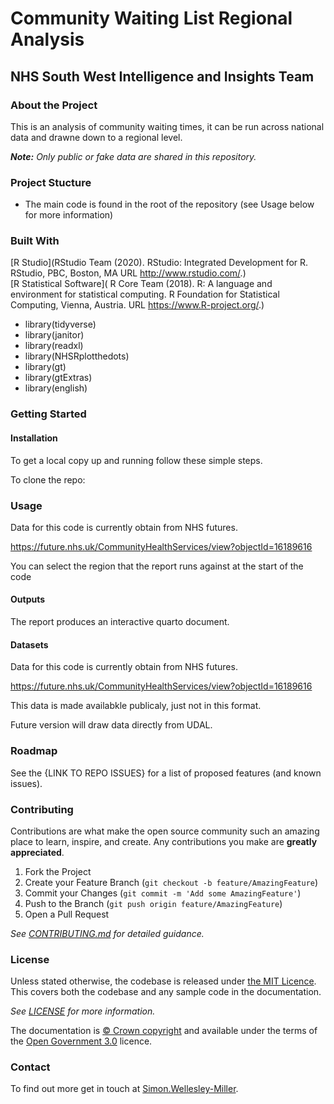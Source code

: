 # Community Waiting List Regional Analysis
## NHS South West Intelligence and Insights Team

### About the Project

This is an analysis of community waiting times, it can be run across national data and drawne down to a regional level.

_**Note:** Only public or fake data are shared in this repository._

### Project Stucture

- The main code is found in the root of the repository (see Usage below for more information)

### Built With

[R Studio](RStudio Team (2020). RStudio: Integrated Development for R. RStudio, PBC, Boston, MA URL http://www.rstudio.com/.)  
[R Statistical Software](  R Core Team (2018). R: A language and environment for statistical computing. R Foundation for Statistical Computing, Vienna, Austria. URL https://www.R-project.org/.)

- library(tidyverse)
- library(janitor)
- library(readxl)
- library(NHSRplotthedots)
- library(gt)
- library(gtExtras)
- library(english)

### Getting Started

#### Installation

To get a local copy up and running follow these simple steps.

To clone the repo:



### Usage
Data for this code is currently obtain from NHS futures.

https://future.nhs.uk/CommunityHealthServices/view?objectId=16189616

You can select the region that the report runs against at the start of the code

#### Outputs
The report produces an interactive quarto document.



#### Datasets
Data for this code is currently obtain from NHS futures.

https://future.nhs.uk/CommunityHealthServices/view?objectId=16189616

This data is made availabkle publicaly, just not in this format.

Future version will draw data directly from UDAL.

### Roadmap

See the {LINK TO REPO ISSUES} for a list of proposed features (and known issues).

### Contributing

Contributions are what make the open source community such an amazing place to learn, inspire, and create. Any contributions you make are **greatly appreciated**.

1. Fork the Project
2. Create your Feature Branch (`git checkout -b feature/AmazingFeature`)
3. Commit your Changes (`git commit -m 'Add some AmazingFeature'`)
4. Push to the Branch (`git push origin feature/AmazingFeature`)
5. Open a Pull Request

_See [CONTRIBUTING.md](./CONTRIBUTING.md) for detailed guidance._

### License

Unless stated otherwise, the codebase is released under [the MIT Licence][mit].
This covers both the codebase and any sample code in the documentation.

_See [LICENSE](./LICENSE) for more information._

The documentation is [© Crown copyright][copyright] and available under the terms
of the [Open Government 3.0][ogl] licence.

[mit]: LICENCE
[copyright]: http://www.nationalarchives.gov.uk/information-management/re-using-public-sector-information/uk-government-licensing-framework/crown-copyright/
[ogl]: http://www.nationalarchives.gov.uk/doc/open-government-licence/version/3/

### Contact

To find out more  get in touch at [Simon.Wellesley-Miller](mailto:simon.wellesley-miller@nhs.net).



